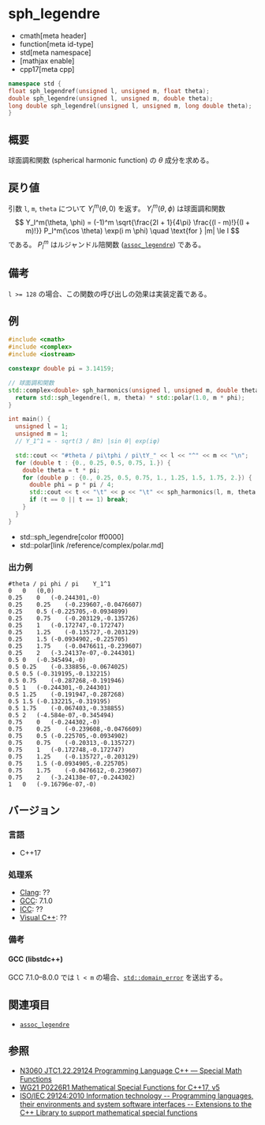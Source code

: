 # sph_legendre
* cmath[meta header]
* function[meta id-type]
* std[meta namespace]
* [mathjax enable]
* cpp17[meta cpp]

```cpp
namespace std {
float sph_legendref(unsigned l, unsigned m, float theta);
double sph_legendre(unsigned l, unsigned m, double theta);
long double sph_legendrel(unsigned l, unsigned m, long double theta);
}
```

## 概要
球面調和関数 (spherical harmonic function) の *θ* 成分を求める。


## 戻り値
引数 `l`, `m`, `theta` について $Y_l^m(\theta, 0)$ を返す。
$Y_l^m(\theta, \phi)$ は球面調和関数
$$
Y_l^m(\theta, \phi) = (-1)^m \sqrt{\frac{2l + 1}{4\pi} \frac{(l - m)!}{(l + m)!}} P_l^m(\cos \theta) \exp(i m \phi)
\quad \text{for } |m| \le l
$$
である。
$P_l^m$ はルジャンドル陪関数 ([`assoc_legendre`](assoc_legendre.md)) である。


## 備考
`l >= 128` の場合、この関数の呼び出しの効果は実装定義である。


## 例
```cpp example
#include <cmath>
#include <complex>
#include <iostream>

constexpr double pi = 3.14159;

// 球面調和関数
std::complex<double> sph_harmonics(unsigned l, unsigned m, double theta, double phi) {
  return std::sph_legendre(l, m, theta) * std::polar(1.0, m * phi);
}

int main() {
  unsigned l = 1;
  unsigned m = 1;
  // Y_1^1 = - sqrt(3 / 8π) |sin θ| exp(iφ)

  std::cout << "#theta / pi\tphi / pi\tY_" << l << "^" << m << "\n";
  for (double t : {0., 0.25, 0.5, 0.75, 1.}) {
    double theta = t * pi;
    for (double p : {0., 0.25, 0.5, 0.75, 1., 1.25, 1.5, 1.75, 2.}) {
      double phi = p * pi / 4;
      std::cout << t << "\t" << p << "\t" << sph_harmonics(l, m, theta, phi) << "\n";
      if (t == 0 || t == 1) break;
    }
  }
}
```
* std::sph_legendre[color ff0000]
* std::polar[link /reference/complex/polar.md]

### 出力例
```
#theta / pi	phi / pi	Y_1^1
0	0	(0,0)
0.25	0	(-0.244301,-0)
0.25	0.25	(-0.239607,-0.0476607)
0.25	0.5	(-0.225705,-0.0934899)
0.25	0.75	(-0.203129,-0.135726)
0.25	1	(-0.172747,-0.172747)
0.25	1.25	(-0.135727,-0.203129)
0.25	1.5	(-0.0934902,-0.225705)
0.25	1.75	(-0.0476611,-0.239607)
0.25	2	(-3.24137e-07,-0.244301)
0.5	0	(-0.345494,-0)
0.5	0.25	(-0.338856,-0.0674025)
0.5	0.5	(-0.319195,-0.132215)
0.5	0.75	(-0.287268,-0.191946)
0.5	1	(-0.244301,-0.244301)
0.5	1.25	(-0.191947,-0.287268)
0.5	1.5	(-0.132215,-0.319195)
0.5	1.75	(-0.067403,-0.338855)
0.5	2	(-4.584e-07,-0.345494)
0.75	0	(-0.244302,-0)
0.75	0.25	(-0.239608,-0.0476609)
0.75	0.5	(-0.225705,-0.0934902)
0.75	0.75	(-0.20313,-0.135727)
0.75	1	(-0.172748,-0.172747)
0.75	1.25	(-0.135727,-0.203129)
0.75	1.5	(-0.0934905,-0.225705)
0.75	1.75	(-0.0476612,-0.239607)
0.75	2	(-3.24138e-07,-0.244302)
1	0	(-9.16796e-07,-0)
```


## バージョン
### 言語
- C++17

### 処理系
- [Clang](/implementation.md#clang): ??
- [GCC](/implementation.md#gcc): 7.1.0
- [ICC](/implementation.md#icc): ??
- [Visual C++](/implementation.md#visual_cpp): ??

### 備考
#### GCC (libstdc++)
GCC 7.1.0–8.0.0 では `l < m` の場合、[`std::domain_error`](/reference/stdexcept.md) を送出する。


## 関連項目
* [`assoc_legendre`](assoc_legendre.md)


## 参照
- [N3060 JTC1.22.29124 Programming Language C++ — Special Math Functions](http://www.open-std.org/jtc1/sc22/wg21/docs/papers/2010/n3060.pdf)
- [WG21 P0226R1 Mathematical Special Functions for C++17, v5](https://isocpp.org/files/papers/P0226R1.pdf)
- [ISO/IEC 29124:2010 Information technology -- Programming languages, their environments and system software interfaces -- Extensions to the C++ Library to support mathematical special functions](https://www.iso.org/standard/50511.html)
